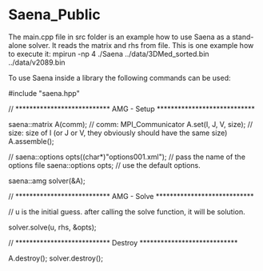 # Saena_Public

The main.cpp file in src folder is an example how to use Saena as a stand-alone solver. It reads the matrix and rhs from file. This is one example how to execute it:
mpirun -np 4 ./Saena ../data/3DMed_sorted.bin ../data/v2089.bin


To use Saena inside a library the following commands can be used:

#include "saena.hpp"

// *************************** AMG - Setup ****************************

saena::matrix A(comm); // comm: MPI_Communicator
A.set(I, J, V, size); // size: size of I (or J or V, they obviously should have the same size)
A.assemble();

// saena::options opts((char*)"options001.xml"); // pass the name of the options file
saena::options opts; // use the default options.

saena::amg solver(&A);

// *************************** AMG - Solve ****************************

// u is the initial guess. after calling the solve function, it will be solution.

solver.solve(u, rhs, &opts); 

// *************************** Destroy ****************************

A.destroy();
solver.destroy();
